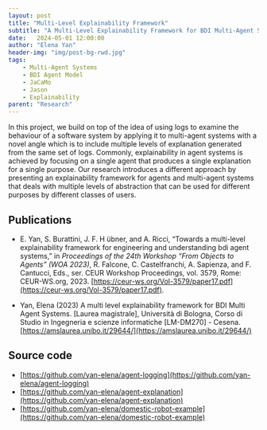 ```yaml
---
layout: post
title: "Multi-Level Explainability Framework"
subtitle: "A Multi-Level Explainability Framework for BDI Multi-Agent Systems"
date:   2024-05-01 12:00:00
author: "Elena Yan"
header-img: "img/post-bg-rwd.jpg"
tags: 
    - Multi-Agent Systems
    - BDI Agent Model
    - JaCaMo
    - Jason
    - Explainability
parent: "Research"
---
```


In this project, we build on top of the idea of using logs to examine the behaviour of a software system by applying it to multi-agent systems with a novel angle which is to include multiple levels of explanation generated from the same set of logs. Commonly, explainability in agent systems is achieved by focusing on a single agent that produces a single explanation for a single purpose. Our research introduces a different approach by presenting an explainability framework for agents and multi-agent systems that deals with multiple levels of abstraction that can be used for different purposes by different classes of users.

## Publications
- E. Yan, S. Burattini, J. F. H ̈ubner, and A. Ricci, “Towards a multi-level explainability
framework for engineering and understanding bdi agent systems,” in *Proceedings of the 24th
Workshop “From Objects to Agents” (WOA 2023)*, R. Falcone, C. Castelfranchi,
A. Sapienza, and F. Cantucci, Eds., ser. CEUR Workshop Proceedings, vol. 3579, Rome:
CEUR-WS.org, 2023. [https://ceur-ws.org/Vol-3579/paper17.pdf](https://ceur-ws.org/Vol-3579/paper17.pdf).

- Yan, Elena (2023) A multi level explainability framework for BDI Multi Agent Systems. [Laurea magistrale], Università di Bologna, Corso di Studio in Ingegneria e scienze informatiche [LM-DM270] - Cesena. [https://amslaurea.unibo.it/29644/](https://amslaurea.unibo.it/29644/)

## Source code 
- [https://github.com/yan-elena/agent-logging](https://github.com/yan-elena/agent-logging)
- [https://github.com/yan-elena/agent-explanation](https://github.com/yan-elena/agent-explanation)
- [https://github.com/yan-elena/domestic-robot-example](https://github.com/yan-elena/domestic-robot-example)